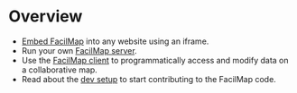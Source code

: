 # Overview

* [Embed FacilMap](./embed) into any website using an iframe.
* Run your own [FacilMap server](./server/).
* Use the [FacilMap client](./client/) to programmatically access and modify data on a collaborative map.
* Read about the [dev setup](./development/dev-setup) to start contributing to the FacilMap code.